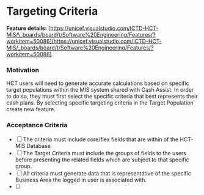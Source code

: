# Targeting Criteria

**Feature details:** [https://unicef.visualstudio.com/ICTD-HCT-MIS/\_boards/board/t/Software%20Engineering/Features/?workitem=50086](https://unicef.visualstudio.com/ICTD-HCT-MIS/_boards/board/t/Software%20Engineering/Features/?workitem=50086)

### Motivation

HCT users will need to generate accurate calculations based on specific target populations within the MIS system shared with Cash Assist. In order to do so, they must first select the specific criteria that best represents their cash plans. By selecting specific targeting criteria in the Target Population create new feature.



### Acceptance Criteria

* [ ] The criteria must include core/flex fields that are within of the HCT-MIS Database
* [ ] The Target Criteria must include the groups of fields to the users before presenting the related fields which are subject to that specific group.
* [ ] All criteria must generate data that is representative of the specific Business Area the logged in user is associated with.
* [ ] 


